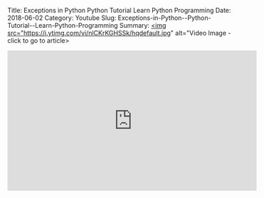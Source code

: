 Title: Exceptions in Python  Python Tutorial  Learn Python Programming
Date: 2018-06-02
Category: Youtube
Slug: Exceptions-in-Python--Python-Tutorial--Learn-Python-Programming
Summary: <a href="/Exceptions-in-Python--Python-Tutorial--Learn-Python-Programming.html"><img src="https://i.ytimg.com/vi/nlCKrKGHSSk/hqdefault.jpg" alt="Video Image - click to go to article></a>

<iframe width="560" height="315" src="https://www.youtube.com/embed/nlCKrKGHSSk" title="YouTube video player" frameborder="0" allow="accelerometer; autoplay; clipboard-write; encrypted-media; gyroscope; picture-in-picture" allowfullscreen></iframe>

